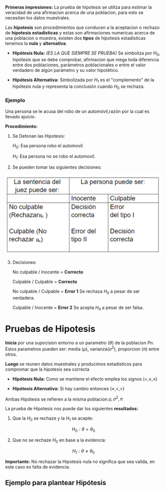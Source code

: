 **Primeras impresiones:**
La prueba de hipotesis se utiliza para estimar la veracidad de una afirmacion acerca de una poblacion, para esto se necesitan los datos muestrales.

Las **hipotesis** son procedimientos que conducen a la aceptacion o rechazo de **hipotesis estadisticas** y estas son afirmaciones numericas acerca de una poblacion o muestra, existen dos **tipos** de hipotesis estadisticas tenemos la **nula** y **alternativa**.

* **Hipótesis Nula:** *(ES LA QUE SIEMPRE SE PRUEBA)* Se simboliza por $H_0$, hipótesis que se debe comprobar, afirmacion que niega toda diferencia entre dos poblaciones, parámetros poblacionales o entre el valor verdadero de algún parámetro y su valor hipotético.

* **Hipótesis Alternativa:** Simbolizada por $H_1$ es el "complemento" de la hipótesis nula y representa la
conclusión cuando $H_0$ se rechaza.

### Ejemplo
Una persona se le acusa del robo de un automóvil,razón por la cual es llevado ajuicio.

**Procedimiento:**

1. Se Detonan las Hipotesis:

    $H_0$: Esa persona robo el automovil.

    $H_1$: Esa persona no se robo el automovil.

2. Se pueden tomar las siguientes decisiones:

![TablaDes](../Images/decisionesEjem.png)

3. Decisiones:
    
    No culpable / Inocente = **Correcto**

    Culpable / Culpable = **Correcto**

    No culpable / Culpable = **Error 1** Se rechaza $H_0$ a pesar de ser verdadera.

    Culpable / Inocente = **Error 2** Se acepta $H_0$ a pesar de ser falsa.

# Pruebas de Hipotesis
 **Inicia** por una supocision entorno a un parametro ($\theta$) de la poblacion $Pn$. Estos parametros pueden ser: media ($\mu$), varianza($\sigma^2$), proporcion ($\pi$) entre otros.

**Luego** se reunen datos muestrales y producimos estadisticos para compromar que la hipotesis sea correcta



* **Hipótesis Nula:** Como se mantiene el efecto emplea los signos ($=,\geq,\leq$)

* **Hipótesis Alternativa:** Si hay cambio entonces ($\neq,<,>$)

Ambas Hipótesis se refieren a la misma poblacion $\mu,\sigma^2,\pi$

La prueba de Hipotesis nos puede dar los siguientes **resultados:**

1. Que la $H_0$ se rechaze y la $H_1$ se acepte:

$$
H_0:\theta=\theta_0
$$

2. Que no se rechaze $H_0$ en base a la evidencia:

$$
H_1:\theta\neq\theta_0
$$

**Importante:** No rechazar la Hipotesis nula no significa que sea valida, en este caso es falta de evidencia.

## Ejemplo para plantear Hipótesis

